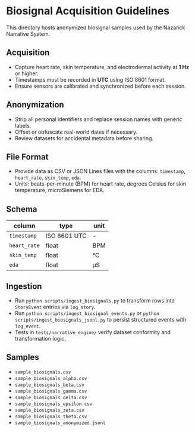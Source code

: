# Biosignal Acquisition Guidelines

This directory hosts anonymized biosignal samples used by the Nazarick Narrative System.

## Acquisition
- Capture heart rate, skin temperature, and electrodermal activity at **1 Hz** or higher.
- Timestamps must be recorded in **UTC** using ISO 8601 format.
- Ensure sensors are calibrated and synchronized before each session.

## Anonymization
- Strip all personal identifiers and replace session names with generic labels.
- Offset or obfuscate real-world dates if necessary.
- Review datasets for accidental metadata before sharing.

## File Format
- Provide data as CSV or JSON Lines files with the columns: `timestamp`, `heart_rate`, `skin_temp`, `eda`.
- Units: beats-per-minute (BPM) for heart rate, degrees Celsius for skin temperature, microSiemens for EDA.

## Schema
| column | type | unit |
| --- | --- | --- |
| `timestamp` | ISO 8601 UTC | - |
| `heart_rate` | float | BPM |
| `skin_temp` | float | °C |
| `eda` | float | µS |

## Ingestion
- Run `python scripts/ingest_biosignals.py` to transform rows into `StoryEvent` entries via `log_story`.
- Run `python scripts/ingest_biosignal_events.py` or `python scripts/ingest_biosignals_jsonl.py` to persist structured events with `log_event`.
- Tests in `tests/narrative_engine/` verify dataset conformity and transformation logic.

## Samples
- `sample_biosignals.csv`
- `sample_biosignals_alpha.csv`
- `sample_biosignals_beta.csv`
- `sample_biosignals_gamma.csv`
- `sample_biosignals_delta.csv`
- `sample_biosignals_epsilon.csv`
- `sample_biosignals_zeta.csv`
- `sample_biosignals_theta.csv`
- `sample_biosignals_anonymized.jsonl`
